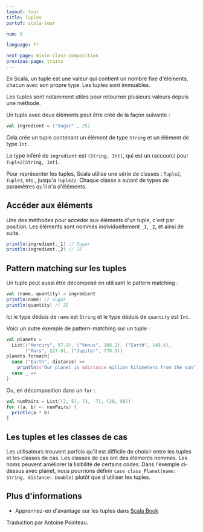 ```yaml
---
layout: tour
title: Tuples
partof: scala-tour

num: 8

language: fr

next-page: mixin-class-composition
previous-page: traits
---
```


En Scala, un tuple est une valeur qui contient un nombre fixe d'éléments, chacun avec son propre type. Les tuples sont immuables.

Les tuples sont notamment utiles pour retourner plusieurs valeurs depuis une méthode.

Un tuple avec deux éléments peut être créé de la façon suivante :

```scala mdoc
val ingredient = ("Sugar" , 25)
```

Cela crée un tuple contenant un élément de type `String` et un élément de type `Int`.

Le type inféré de `ingredient` est `(String, Int)`, qui est un raccourci pour `Tuple2[String, Int]`.

Pour représenter les tuples, Scala utilise une série de classes : `Tuple2`, `Tuple3`, etc., jusqu'a `Tuple22`.
Chaque classe a autant de types de paramètres qu'il n'a d'éléments.

## Accéder aux éléments

Une des méthodes pour accéder aux éléments d'un tuple, c'est par position. Les éléments sont nommés individuellement `_1`, `_2`, et ainsi de suite.

```scala mdoc
println(ingredient._1) // Sugar
println(ingredient._2) // 25
```

## Pattern matching sur les tuples

Un tuple peut aussi être décomposé en utilisant le pattern matching :

```scala mdoc
val (name, quantity) = ingredient
println(name) // Sugar
println(quantity) // 25
```

Ici le type déduis de `name` est `String` et le type déduis de `quantity` est `Int`.

Voici un autre exemple de pattern-matching sur un tuple :

```scala mdoc
val planets =
  List(("Mercury", 57.9), ("Venus", 108.2), ("Earth", 149.6),
       ("Mars", 227.9), ("Jupiter", 778.3))
planets.foreach{
  case ("Earth", distance) =>
    println(s"Our planet is $distance million kilometers from the sun")
  case _ =>
}
```

Ou, en décomposition dans un `for` :

```scala mdoc
val numPairs = List((2, 5), (3, -7), (20, 56))
for ((a, b) <- numPairs) {
  println(a * b)
}
```

## Les tuples et les classes de cas

Les utilisateurs trouvent parfois qu'il est difficile de choisir entre les tuples et les classes de cas. Les classes de cas ont des éléments nommés. Les noms peuvent améliorer la lisibilité de certains codes. Dans l'exemple ci-dessus avec planet, nous pourrions définir `case class Planet(name: String, distance: Double)` plutôt que d'utiliser les tuples.

## Plus d'informations

* Apprennez-en d'avantage sur les tuples dans [Scala Book](/overviews/scala-book/tuples.html)

Traduction par Antoine Pointeau.